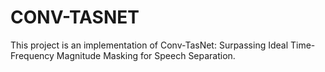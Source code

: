 CONV-TASNET
===========

This project is an implementation of Conv-TasNet: Surpassing Ideal Time-Frequency Magnitude Masking for Speech Separation.
